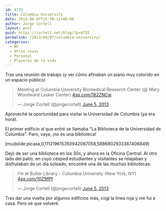 ```yaml
---
id: 4735
title: Columbia University
date: 2013-06-07T15:50:11+00:00
author: Jorge Cortell
layout: post
guid: https://cortell.net/blog/?p=4735
permalink: /2013/06/07/columbia-university/
categories:
  - NY
  - Otras cosas
  - Personal
  - Placeres de la vida
---
```

Tras una reunión de trabajo (y ver cómo afinaban un piano muy colorido en un espacio público) 

<blockquote class="twitter-tweet">
  <p>
    Meeting at Columbia University Biomedical Research Center (@ Mary Woodward Lasker Center) <a title="https://4sq.com/182ZNCw" href="https://t.co/QSycVqK43h">4sq.com/182ZNCw</a>
  </p>
  
  <p>
    — Jorge Cortell (@jorgecortell) <a href="https://twitter.com/jorgecortell/status/342346288743981058">June 5, 2013</a>
  </p>
</blockquote>

Aproveché la oportunidad para visitar la Universidad de Columbia (ya era hora).

El primer edificio al que entré se llamaba "La Biblioteca de la Universidad de Columbia". Paro, vaya, ¡no es una biblioteca!

[mudslide:picasa,0,111219615350942087056,5886802933387406849]

Dejó de ser una biblioteca en los 30s, y ahora es la Oficina Central. Al otro lado del patio, en cuyo césped estudiantes y visitantes se relajaban y disfrutaban de un día soleado, encontré una de las muchas bibliotecas:

<blockquote class="twitter-tweet">
  <p>
    I‘m at Butler Library – Columbia University (New York, NY) <a title="https://4sq.com/10Z9fPf" href="https://t.co/DR61HaHbd0">4sq.com/10Z9fPf</a>
  </p>
  
  <p>
    — Jorge Cortell (@jorgecortell) <a href="https://twitter.com/jorgecortell/status/342352335672053761">June 5, 2013</a>
  </p>
</blockquote>

Tras dar una vuelta por algunos edificios más, cogí la línea roja y me fui a casa. Pero sé que volveré.